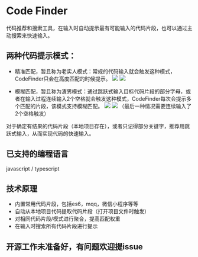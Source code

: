 # Code Finder
代码推荐和搜索工具，在输入时自动提示最有可能输入的代码片段，也可以通过主动搜索来快速输入。

## 两种代码提示模式：
- 精准匹配，暂且称为老实人模式：常规的代码输入就会触发这种模式，CodeFinder只会在高度匹配的时候提示。
![](https://qzonestyle.gtimg.cn/aoi/sola/20200309212744_wWEO3FL2zN.png)
![](https://qzonestyle.gtimg.cn/aoi/sola/20200309212744_EP3RP0qpfy.png)

- 模糊匹配，暂且称为渣男模式：通过跳跃式输入目标代码片段的部分字母，或者在输入过程连续输入2个空格就会触发这种模式，CodeFinder每次会提示多个匹配的片段，该模式支持模糊匹配。
![](https://qzonestyle.gtimg.cn/aoi/sola/20200309212743_jjy7p2hUQU.png)
![](https://qzonestyle.gtimg.cn/aoi/sola/20200309212743_spbP2GMO5S.png)
（最后一种情况需要连续输入了2个空格触发）

对于确定有结果的代码片段（本地项目存在），或者只记得部分关键字，推荐用跳跃式输入，从而实现代码的快速输入。

## 已支持的编程语言
javascript / typescript

## 技术原理
- 内置常用代码片段，包括es6，mqq，微信小程序等等
- 自动从本地项目代码提取代码片段（打开项目文件时触发）
- 对相同代码片段/模式进行聚合，提高匹配权重
- 在输入时搜索所有代码片段进行提示


## 开源工作未准备好，有问题欢迎提issue
